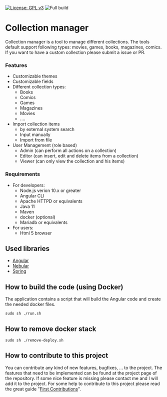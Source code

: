 [![License: GPL v3](https://img.shields.io/badge/License-GPLv3-blue.svg)](https://www.gnu.org/licenses/gpl-3.0)
![Full build](https://github.com/jimmyd-be/Collection-Manager/workflows/Full%20build/badge.svg?branch=master)

# Collection manager

Collection manager is a tool to manage different collections. The tools default support following types: movies, games, books, magazines, comics.
If you want to have a custom collection please submit a issue or PR.
  

### Features
- Customizable themes
- Customizable fields
- Different collection types:
	- Books
	- Comics
	- Games
	- Magazines
	- Movies
	- ....
- Import collection items
	- by external system search
	- Input manually
	- Import from file
- User Management (role based)
	- Admin (can perform all actions on a collection)
	- Editor (can insert, edit and delete items from a collection)
	- Viewer (can only view the collection and his items)

 

### Requirements
- For developers:
	- Node.js verion 10.x or greater
	- Angular CLI
	- Apache HTTPD or equivalents
	- Java 11
	- Maven
	- docker (optional)
	- Mariadb or equivalents
- For users:
	- Html 5 browser
	
## Used libraries

- [Angular]([https://angular.io/](https://angular.io/))
- [Nebular]([https://akveo.github.io/nebular/](https://akveo.github.io/nebular/))
- [Spring](https://spring.io)



## How to build the code (using Docker)

The application contains a script that will build the Angular code and create the needed docker files.

    sudo sh ./run.sh

## How to remove docker stack

    sudo sh ./remove-deploy.sh

 ## How to contribute to this project
You can contribute any kind of new features, bugfixes, ... to the project. The features that need to be implemented can be found at the project page of the repository. If some nice feature is missing please contact me and I will add it to the project. For some help to contribute to this project please read the great guide "[First Contributions](https://github.com/firstcontributions/first-contributions)".

